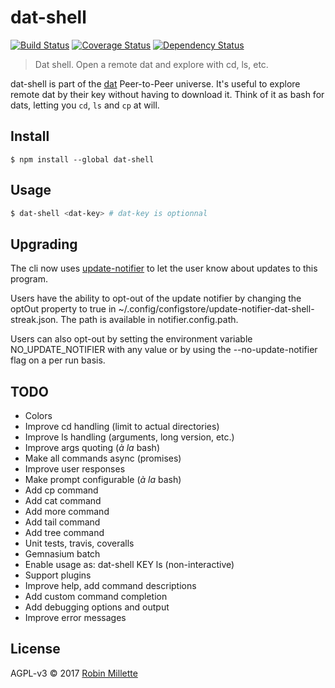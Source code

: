 # dat-shell
[![Build Status](https://travis-ci.org/millette/dat-shell.svg?branch=master)](https://travis-ci.org/millette/dat-shell)
[![Coverage Status](https://coveralls.io/repos/github/millette/dat-shell/badge.svg?branch=master)](https://coveralls.io/github/millette/dat-shell?branch=master)
[![Dependency Status](https://gemnasium.com/badges/github.com/millette/dat-shell.svg)](https://gemnasium.com/github.com/millette/dat-shell)
> Dat shell. Open a remote dat and explore with cd, ls, etc.

dat-shell is part of the [dat][] Peer-to-Peer universe. It's useful to explore remote dat by their key without having to download it. Think of it as bash for dats, letting you ```cd```, ```ls``` and ```cp``` at will.

## Install
```
$ npm install --global dat-shell
```

## Usage
```sh
$ dat-shell <dat-key> # dat-key is optionnal
```

## Upgrading
The cli now uses [update-notifier][] to let the user know about updates to this program.

Users have the ability to opt-out of the update notifier by changing
the optOut property to true in ~/.config/configstore/update-notifier-dat-shell-streak.json.
The path is available in notifier.config.path.

Users can also opt-out by setting the environment variable NO_UPDATE_NOTIFIER
with any value or by using the --no-update-notifier flag on a per run basis.

## TODO
* Colors
* Improve cd handling (limit to actual directories)
* Improve ls handling (arguments, long version, etc.)
* Improve args quoting (*à la* bash)
* Make all commands async (promises)
* Improve user responses
* Make prompt configurable (*à la* bash)
* Add cp command
* Add cat command
* Add more command
* Add tail command
* Add tree command
* Unit tests, travis, coveralls
* Gemnasium batch
* Enable usage as: dat-shell KEY ls (non-interactive)
* Support plugins
* Improve help, add command descriptions
* Add custom command completion
* Add debugging options and output
* Improve error messages

## License
AGPL-v3 © 2017 [Robin Millette](http://robin.millette.info)

[update-notifier]: <https://github.com/yeoman/update-notifier>
[dat]: <https://datproject.org/>

